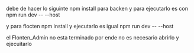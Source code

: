 debe de hacer lo siguinte
npm install para backen y para ejecutarlo es con
npm run dev -- --host

y para flocten
npm install
y ejecutarlo es igual
npm run dev -- --host

el Flonten_Admin no esta terminado por ende no es necesario abrirlo y ejecuitarlo
